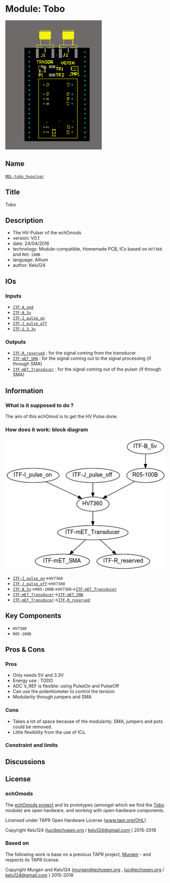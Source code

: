 # Module: Tobo
![](viewme.png)

## Name
[`MDL-tobo_hvpulser`]()

## Title
Tobo

## Description
* The HV-Pulser of the echOmods
* version: V0.1
* date: 24/04/2016
* technology: Module-compatible, Homemade PCB, ICs based on `HV7360` and `R05-100B`
* language: Altium
* author: Kelu124

## IOs

### Inputs

* [`ITF-A_gnd`](../../interfaces/ITF-A_gnd)
* [`ITF-B_5v`](../../interfaces/ITF-B_5v)
* [`ITF-I_pulse_on`](../../interfaces/ITF-I_pulse_on)
* [`ITF-J_pulse_off`](../../interfaces/ITF-J_pulse_off)
* [`ITF-S_3_3v`](../../interfaces/ITF-S_3_3v)

### Outputs

* [`ITF-R_reserved`](../../interfaces/ITF-R_reserved) : for the signal coming from the transducer
* [`ITF-mET_SMA`](../../interfaces/ITF-mET_SMA) : for the signal coming out to the signal processing (if through SMA)
* [`ITF-mET_Transducer`](../../interfaces/ITF-mET_Transducer) : for the signal coming out of the pulser (if through SMA)


## Information

### What is it supposed to do ?

The aim of this echOmod is to get the HV Pulse done.

### How does it work: block diagram

![Block schema](source/blocks.png)

* [`ITF-I_pulse_on`](../../interfaces/ITF-I_pulse_on)->`HV7360`
* [`ITF-J_pulse_off`](../../interfaces/ITF-J_pulse_off)->`HV7360`
* [`ITF-B_5v`](../../interfaces/ITF-B_5v)->`R05-100B`->`HV7360`->[`ITF-mET_Transducer`](../../interfaces/ITF-mET_Transducer)
* [`ITF-mET_Transducer`](../../interfaces/ITF-mET_Transducer)->[`ITF-mET_SMA`](../../interfaces/ITF-mET_SMA)
* [`ITF-mET_Transducer`](../../interfaces/ITF-mET_Transducer)->[`ITF-R_reserved`](../../interfaces/ITF-R_reserved)

## Key Components

* `HV7360`
* `R05-100B`

## Pros & Cons

### Pros

* Only needs 5V and 3.3V
* Energy use : TODO
* ADC V_REF is flexible: using PulseOn and PulseOff
* Can use the potentiometer to control the tension
* Modularity through jumpers and SMA

### Cons

* Takes a lot of space because of the modularity. SMA, jumpers and pots could be removed.
* Little flexibility from the use of ICs.

### Constraint and limits

## Discussions

## License

### echOmods 

The [echOmods project](https://github.com/kelu124/echomods) and its prototypes (amongst which we find the [Tobo](/tobo/) module) are open hardware, and working with open-hardware components.

Licensed under TAPR Open Hardware License (www.tapr.org/OHL)

Copyright Kelu124 (luc@echopen.org / kelu124@gmail.com ) 2015-2018

### Based on 

The following work is base on a previous TAPR project, [Murgen](https://github.com/kelu124/murgen-dev-kit) - and respects its TAPR license.

Copyright Murgen and Kelu124 (murgen@echopen.org , luc@echopen.org / kelu124@gmail.com ) 2015-2018
